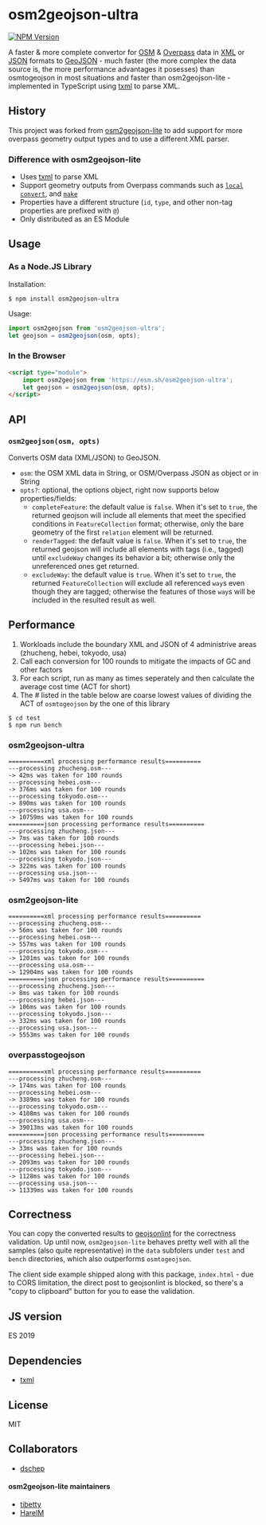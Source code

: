 osm2geojson-ultra
============

[![NPM Version](https://img.shields.io/npm/v/osm2geojson-ultra)](https://www.npmjs.com/package/osm2geojson-ultra)


A faster & more complete convertor for [OSM](http://openstreetmap.org) & [Overpass](https://overpass-api.de/) data in
[XML](http://wiki.openstreetmap.org/wiki/OSM_XML) or [JSON](https://wiki.openstreetmap.org/wiki/OSM_JSON) formats to
[GeoJSON](http://www.geojson.org/) - much faster (the more complex the data source is,
the more performance advantages it posesses) than osmtogeojson in most situations and faster than osm2geojson-lite -
implemented in TypeScript using [txml](https://github.com/TobiasNickel/tXml) to parse XML.

History
-----
This project was forked from [osm2geojson-lite](https://github.com/tibetty/osm2geojson-lite) to add support for more overpass geometry output types and to use a different XML parser.

### Difference with osm2geojson-lite

* Uses [txml](https://github.com/TobiasNickel/tXml) to parse XML
* Support geometry outputs from Overpass commands such as [`local`](https://wiki.openstreetmap.org/wiki/Overpass_API/Overpass_QL#The_statement_local)
    [`convert`](https://wiki.openstreetmap.org/wiki/Overpass_API/Overpass_QL#The_statement_convert), and
    [`make`](https://wiki.openstreetmap.org/wiki/Overpass_API/Overpass_QL#The_statement_make)
* Properties have a different structure (`id`, `type`, and other non-tag properties are prefixed with `@`)
* Only distributed as an ES Module

Usage
-----

### As a Node.JS Library

Installation:

    $ npm install osm2geojson-ultra

Usage:

```js
import osm2geojson from 'osm2geojson-ultra';
let geojson = osm2geojson(osm, opts);
```

### In the Browser
```html
<script type="module">
    import osm2geojson from 'https://esm.sh/osm2geojson-ultra';
    let geojson = osm2geojson(osm, opts);
</script>
```

API
---

### `osm2geojson(osm, opts)`

Converts OSM data (XML/JSON) to GeoJSON.

* `osm`: the OSM XML data in String, or OSM/Overpass JSON as object or in String
* `opts?`: optional, the options object, right now supports below properties/fields:
    - `completeFeature`:  the default value is `false`. When it's set to `true`, the returned geojson will include all elements that meet the specified conditions in `FeatureCollection` format; otherwise, only the bare geometry of the first `relation` element will be returned.
    - `renderTagged`: the default value is `false`. When it's set to `true`, the returned geojson will include all elements with tags (i.e., tagged) until `excludeWay` changes its behavior a bit; otherwise only the unreferenced ones get returned.
    - `excludeWay`: the default value is `true`. When it's set to `true`, the returned `FeatureCollection` will exclude all referenced `way`s even though they are tagged; otherwise the features of those `way`s will be included in the resulted result as well.


Performance
---
1. Workloads include the boundary XML and JSON of 4 administrive areas (zhucheng, hebei, tokyodo, usa)
2. Call each conversion for 100 rounds to mitigate the impacts of GC and other factors
3. For each script, run as many as times seperately and then calculate the average cost time (ACT for short)
4. The # listed in the table below are coarse lowest values of dividing the ACT of `osmtogeojson` by the one of this library
```
$ cd test
$ npm run bench
```

### osm2geojson-ultra
```
==========xml processing performance results==========
---processing zhucheng.osm---
-> 42ms was taken for 100 rounds
---processing hebei.osm---
-> 376ms was taken for 100 rounds
---processing tokyodo.osm---
-> 890ms was taken for 100 rounds
---processing usa.osm---
-> 10759ms was taken for 100 rounds
==========json processing performance results==========
---processing zhucheng.json---
-> 7ms was taken for 100 rounds
---processing hebei.json---
-> 102ms was taken for 100 rounds
---processing tokyodo.json---
-> 322ms was taken for 100 rounds
---processing usa.json---
-> 5497ms was taken for 100 rounds
```

### osm2geojson-lite
```
==========xml processing performance results==========
---processing zhucheng.osm---
-> 56ms was taken for 100 rounds
---processing hebei.osm---
-> 557ms was taken for 100 rounds
---processing tokyodo.osm---
-> 1201ms was taken for 100 rounds
---processing usa.osm---
-> 12904ms was taken for 100 rounds
==========json processing performance results==========
---processing zhucheng.json---
-> 8ms was taken for 100 rounds
---processing hebei.json---
-> 106ms was taken for 100 rounds
---processing tokyodo.json---
-> 332ms was taken for 100 rounds
---processing usa.json---
-> 5553ms was taken for 100 rounds
```

### overpasstogeojson
```
==========xml processing performance results==========
---processing zhucheng.osm---
-> 174ms was taken for 100 rounds
---processing hebei.osm---
-> 3389ms was taken for 100 rounds
---processing tokyodo.osm---
-> 4108ms was taken for 100 rounds
---processing usa.osm---
-> 39013ms was taken for 100 rounds
==========json processing performance results==========
---processing zhucheng.json---
-> 33ms was taken for 100 rounds
---processing hebei.json---
-> 2093ms was taken for 100 rounds
---processing tokyodo.json---
-> 1128ms was taken for 100 rounds
---processing usa.json---
-> 11339ms was taken for 100 rounds
```


Correctness
---
You can copy the converted results to [geojsonlint](http://geojsonlint.com) for the correctness validation.  Up until now, `osm2geojson-lite` behaves pretty well with all the samples (also quite representative) in the `data` subfolers under `test` and `bench` directories, which also outperforms `osmtogeojson`. 

The client side example shipped along with this package, `index.html` - due to CORS limitation, the direct post to geojsonlint is blocked, so there's a "copy to clipboard" button for you to ease the validation.

JS version
---
  ES 2019
  
Dependencies
---
  - [txml](https://github.com/TobiasNickel/tXml)

License
---
MIT

Collaborators
---
* [dschep](https://github.com/dschep)
#### osm2geojson-lite maintainers
* [tibetty](https://github.com/tibetty/)
* [HarelM](https://github.com/HarelM)


